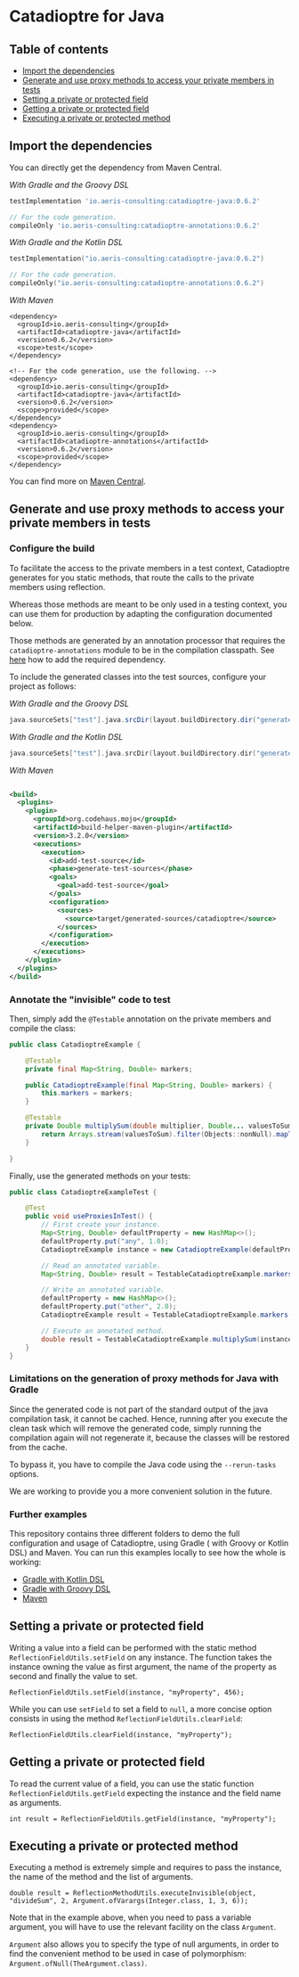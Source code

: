 # Catadioptre for Java

## Table of contents

* [Import the dependencies](#import-the-dependencies)
* [Generate and use proxy methods to access your private members in tests](#generate-and-use-proxy-methods-to-access-your-private-members-in-tests)
* [Setting a private or protected field](#setting-a-private-or-protected-field)
* [Getting a private or protected field](#getting-a-private-or-protected-field)
* [Executing a private or protected method](#executing-a-private-or-protected-method)

## Import the dependencies

You can directly get the dependency from Maven Central.

_With Gradle and the Groovy DSL_
```groovy
testImplementation 'io.aeris-consulting:catadioptre-java:0.6.2'

// For the code generation.
compileOnly 'io.aeris-consulting:catadioptre-annotations:0.6.2'
```

_With Gradle and the Kotlin DSL_
```kotlin
testImplementation("io.aeris-consulting:catadioptre-java:0.6.2")

// For the code generation.
compileOnly("io.aeris-consulting:catadioptre-annotations:0.6.2")
```

_With Maven_
```
<dependency>
  <groupId>io.aeris-consulting</groupId>
  <artifactId>catadioptre-java</artifactId>
  <version>0.6.2</version>
  <scope>test</scope>
</dependency>

<!-- For the code generation, use the following. -->
<dependency>
  <groupId>io.aeris-consulting</groupId>
  <artifactId>catadioptre-java</artifactId>
  <version>0.6.2</version>
  <scope>provided</scope>
</dependency>
<dependency>
  <groupId>io.aeris-consulting</groupId>
  <artifactId>catadioptre-annotations</artifactId>
  <version>0.6.2</version>
  <scope>provided</scope>
</dependency>
```

You can find more on [Maven Central](https://search.maven.org/search?q=g:io.aeris-consulting%20AND%20a:catadioptre*).

## Generate and use proxy methods to access your private members in tests

### Configure the build

To facilitate the access to the private members in a test context, Catadioptre generates for you static methods, that
route the calls to the private members using reflection.

Whereas those methods are meant to be only used in a testing context, you can use them for production by adapting the
configuration documented below.

Those methods are generated by an annotation processor that requires the `catadioptre-annotations` module to be in the 
compilation classpath. See [here](#import-the-dependencies) how to add the required dependency.

To include the generated classes into the test sources, configure your project as follows:

_With Gradle and the Groovy DSL_
```groovy
java.sourceSets["test"].java.srcDir(layout.buildDirectory.dir("generated/sources/annotationProcessor/java/catadioptre"))
```

_With Gradle and the Kotlin DSL_
```kotlin
java.sourceSets["test"].java.srcDir(layout.buildDirectory.dir("generated/sources/annotationProcessor/java/catadioptre"))
```

_With Maven_
```xml

<build>
  <plugins>
    <plugin>
      <groupId>org.codehaus.mojo</groupId>
      <artifactId>build-helper-maven-plugin</artifactId>
      <version>3.2.0</version>
      <executions>
        <execution>
          <id>add-test-source</id>
          <phase>generate-test-sources</phase>
          <goals>
            <goal>add-test-source</goal>
          </goals>
          <configuration>
            <sources>
              <source>target/generated-sources/catadioptre</source>
            </sources>
          </configuration>
        </execution>
      </executions>
    </plugin>
  </plugins>
</build>
```

### Annotate the "invisible" code to test

Then, simply add the `@Testable` annotation on the private members and compile the class:

```java
public class CatadioptreExample {

	@Testable
	private final Map<String, Double> markers;

	public CatadioptreExample(final Map<String, Double> markers) {
		this.markers = markers;
	}

	@Testable
	private Double multiplySum(double multiplier, Double... valuesToSum) {
		return Arrays.stream(valuesToSum).filter(Objects::nonNull).mapToDouble(d -> d).sum() * multiplier;
	}

}
```

Finally, use the generated methods on your tests:

```java
public class CatadioptreExampleTest {

	@Test
	public void useProxiesInTest() {
		// First create your instance.
		Map<String, Double> defaultProperty = new HashMap<>();
		defaultProperty.put("any", 1.0);
		CatadioptreExample instance = new CatadioptreExample(defaultProperty, 1.0, Optional.empty());

		// Read an annotated variable.
		Map<String, Double> result = TestableCatadioptreExample.markers(instance);

		// Write an annotated variable.
		defaultProperty = new HashMap<>();
		defaultProperty.put("other", 2.0);
		CatadioptreExample result = TestableCatadioptreExample.markers(instance, defaultProperty);

		// Execute an annotated method.
		double result = TestableCatadioptreExample.multiplySum(instance, 2.0, new Double[]{1.0, 3.0, 6.0});
	}
}
```

### Limitations on the generation of proxy methods for Java with Gradle

Since the generated code is not part of the standard output of the java compilation task, it cannot be cached. Hence,
running after you execute the clean task which will remove the generated code, simply running the compilation again will not regenerate it,
because the classes will be restored from the cache.

To bypass it, you have to compile the Java code using the `--rerun-tasks` options.

We are working to provide you a more convenient solution in the future.

### Further examples

This repository contains three different folders to demo the full configuration and usage of Catadioptre, using Gradle (
with Groovy or Kotlin DSL) and Maven. You can run this examples locally to see how the whole is working:

* [Gradle with Kotlin DSL](https://github.com/aeris-consulting/catadioptre/tree/main/examples/catadioptre-java-gradle-kotlin-dsl-example)
* [Gradle with Groovy DSL](https://github.com/aeris-consulting/catadioptre/tree/main/examples/catadioptre-java-gradle-groovy-dsl-example)
* [Maven](https://github.com/aeris-consulting/catadioptre/tree/main/examples/catadioptre-java-maven-example)

## Setting a private or protected field

Writing a value into a field can be performed with the static method `ReflectionFieldUtils.setField` on any instance. The function takes the
instance owning the value as first argument, the name of the property as second and finally the value to set.

```
ReflectionFieldUtils.setField(instance, "myProperty", 456);
```

While you can use `setField` to set a field to `null`, a more concise option consists in using the
method `ReflectionFieldUtils.clearField`:

```
ReflectionFieldUtils.clearField(instance, "myProperty");
```

## Getting a private or protected field

To read the current value of a field, you can use the static function `ReflectionFieldUtils.getField` expecting the instance and the field name as arguments.

```
int result = ReflectionFieldUtils.getField(instance, "myProperty");
```

## Executing a private or protected method

Executing a method is extremely simple and requires to pass the instance, the name of the method and the list of
arguments.

```
double result = ReflectionMethodUtils.executeInvisible(object, "divideSum", 2, Argument.ofVarargs(Integer.class, 1, 3, 6));
```

Note that in the example above, when you need to pass a variable argument, you will have to use the relevant facility 
on the class `Argument`.

`Argument` also allows you to specify the type of null arguments, in order to find the convenient method to be used in case of
polymorphism: `Argument.ofNull(TheArgument.class)`.
